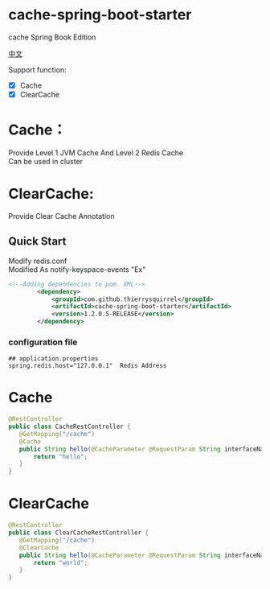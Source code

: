# cache-spring-boot-starter

cache Spring Book Edition

[中文](./README_zh_CN.md)

Support function:
- [x] Cache  
- [X] ClearCache  

# Cache： 
 Provide Level 1 JVM Cache And Level 2 Redis Cache  
 Can be used in cluster  
 
# ClearCache:  
 Provide Clear Cache Annotation   
 
## Quick Start

  Modify redis.conf  
  Modified As notify-keyspace-events "Ex"  

```xml
<!--Adding dependencies to pom. XML-->
        <dependency>
            <groupId>com.github.thierrysquirrel</groupId>
            <artifactId>cache-spring-boot-starter</artifactId>
            <version>1.2.0.5-RELEASE</version>
        </dependency>
``` 

 ### configuration file
 
 ```properties
 ## application.properties
spring.redis.host="127.0.0.1"  Redis Address
 ```

# Cache 

 ```java
@RestController
public class CacheRestController {
    @GetMapping("/cache")
    @Cache
    public String hello(@CacheParameter @RequestParam String interfaceName,@RequestParam String versionNo,@CacheParameter @RequestParam long timeStamp) {
        return "hello";
    }
}
 ```

# ClearCache

 ```java
@RestController
public class ClearCacheRestController {
    @GetMapping("/cache")
    @ClearCache
    public String hello(@CacheParameter @RequestParam String interfaceName,@RequestParam String versionNo,@CacheParameter @RequestParam long timeStamp) {
        return "world";
    }
}
 ```